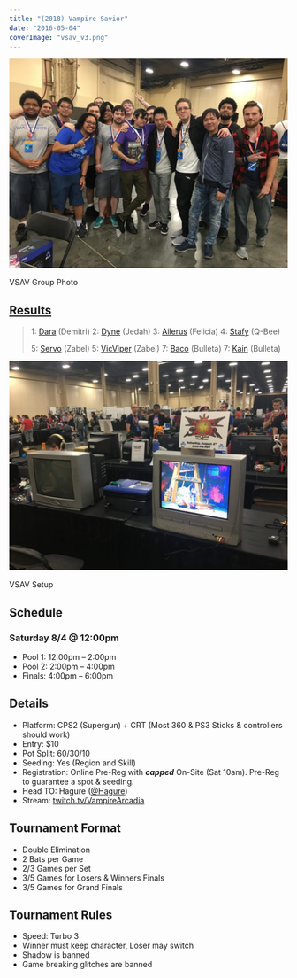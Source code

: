 ```yaml
---
title: "(2018) Vampire Savior"
date: "2016-05-04"
coverImage: "vsav_v3.png"
---
```


![VSAV Group Photo](/uploads/vsav-group-1024x768.jpg)

VSAV Group Photo

## [Results](https://smash.gg/tournament/animevo-2018/events/vampire-savior/overview)

> 1: [Dara](https://twitter.com/tomoaki0213) (Demitri) 2: [Dyne](https://twitter.com/Dyne130) (Jedah) 3: [Ailerus](https://twitter.com/AilerusAL) (Felicia) 4: [Stafy](https://twitter.com/Enormivus) (Q-Bee)
> 
> 5: [Servo](https://twitter.com/Servotronic) (Zabel) 5: [VicViper](https://twitter.com/VicViperZabel) (Zabel) 7: [Baco](https://twitter.com/Beikho) (Bulleta) 7: [Kain](https://twitter.com/KainZC7) (Bulleta)

![VSAV Setup](/uploads/vsav-station-1024x768.jpg)

VSAV Setup

## Schedule

### Saturday 8/4 @ 12:00pm

- Pool 1: 12:00pm – 2:00pm
- Pool 2: 2:00pm – 4:00pm
- Finals: 4:00pm – 6:00pm

## Details

- Platform: CPS2 (Supergun) + CRT (Most 360 & PS3 Sticks & controllers should work)
- Entry: $10
- Pot Split: 60/30/10
- Seeding: Yes (Region and Skill)
- Registration: Online Pre-Reg with **_capped_** On-Site (Sat 10am). Pre-Reg to guarantee a spot & seeding.
- Head TO: Hagure ([@Hagure](https://twitter.com/Hagure))
- Stream: [twitch.tv/VampireArcadia](https://twitch.tv/VampireArcadia)

## Tournament Format

- Double Elimination
- 2 Bats per Game
- 2/3 Games per Set
- 3/5 Games for Losers & Winners Finals
- 3/5 Games for Grand Finals

## Tournament Rules

- Speed: Turbo 3
- Winner must keep character, Loser may switch
- Shadow is banned
- Game breaking glitches are banned
